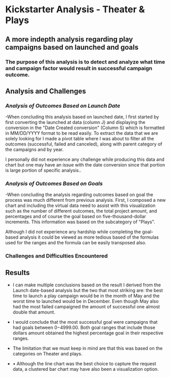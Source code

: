 # Kickstarter Analysis - Theater & Plays 

## A more indepth analysis regarding play campaigns based on launched and goals

### The purpose of this analysis is to detect and analyze what time and campaign factor would result in successful campaign outcome. 

## **Analysis and Challenges**

### *Analysis of Outcomes Based on Launch Date*

-When concluding this analysis based on launched date, I first started by first converting the launched at data (column J) and displaying the conversion in the "Date Created conversion" (Column S) which is formatted in MM/DD/YYYY format to be read easily. To extract the data that we are solely looking for I made a pivot table where I was about to filter all the outcomes (successful, failed and canceled), along with parent category of the campaigns and by year.

I personally did not experience any challenge while producing this data and chart but one may have an issue with the date conversion since that portion is large portion of specific analysis.. 

### *Analysis of Outcomes Based on Goals*
-When concluding the analysis regarding outcomes based on goal the process was much different from previous analysis. First, I composed a new chart and including the virtual data need to assist with this visualization such as the number of different outcomes, the total project amount, and percentages and of course the goal based on five-thousand-dollar increments. This information was based on the subcategory of "Plays".

Although I did not experience any hardship while completing the goal-based analysis it could be viewed as more tedious based of the formulas used for the ranges and the formula can be easily transposed also. 


### **Challenges and Difficulties Encountered**

## **Results**

- I can make multiple conclusions based on the result I derived from the Launch date-based analysis but the two that most striking are: the best time to launch a play campaign would be in the month of May and the worst time to launched would be in December. Even though May also had the most failed campaigned the amount of successful one almost double that amount.

- I would conclude that the most successful goal were campaigns that had goals between $0-$4999.00. Both goal ranges that include those dollars amount obtained the highest percentage goal in their respective ranges.

- The limitation that we must keep in mind are that this was based on the categories on Theater and plays.

- •	Although the line chart was the best choice to capture the request data, a clustered bar chart may have also been a visualization option.
